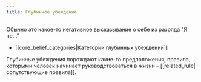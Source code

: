 ```yaml
---
title: Глубинное убеждение
---
```

Обычно это какое-то негативное высказывание о себе из разряда "Я не..."

- [[core_belief_categories|Категории глубинных убеждений]]

Глубинные убеждения порождают какие-то предположения, правила, которыми человек начинает руководствоваться в жизни – [[related_rule|сопутствующие правила]].